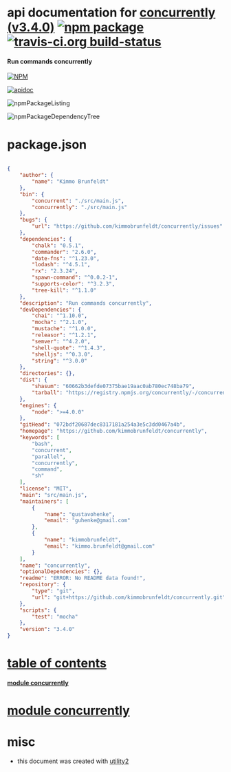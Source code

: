 # api documentation for  [concurrently (v3.4.0)](https://github.com/kimmobrunfeldt/concurrently)  [![npm package](https://img.shields.io/npm/v/npmdoc-concurrently.svg?style=flat-square)](https://www.npmjs.org/package/npmdoc-concurrently) [![travis-ci.org build-status](https://api.travis-ci.org/npmdoc/node-npmdoc-concurrently.svg)](https://travis-ci.org/npmdoc/node-npmdoc-concurrently)
#### Run commands concurrently

[![NPM](https://nodei.co/npm/concurrently.png?downloads=true)](https://www.npmjs.com/package/concurrently)

[![apidoc](https://npmdoc.github.io/node-npmdoc-concurrently/build/screenCapture.buildNpmdoc.browser._2Fhome_2Ftravis_2Fbuild_2Fnpmdoc_2Fnode-npmdoc-concurrently_2Ftmp_2Fbuild_2Fapidoc.html.png)](https://npmdoc.github.io/node-npmdoc-concurrently/build..beta..travis-ci.org/apidoc.html)

![npmPackageListing](https://npmdoc.github.io/node-npmdoc-concurrently/build/screenCapture.npmPackageListing.svg)

![npmPackageDependencyTree](https://npmdoc.github.io/node-npmdoc-concurrently/build/screenCapture.npmPackageDependencyTree.svg)



# package.json

```json

{
    "author": {
        "name": "Kimmo Brunfeldt"
    },
    "bin": {
        "concurrent": "./src/main.js",
        "concurrently": "./src/main.js"
    },
    "bugs": {
        "url": "https://github.com/kimmobrunfeldt/concurrently/issues"
    },
    "dependencies": {
        "chalk": "0.5.1",
        "commander": "2.6.0",
        "date-fns": "^1.23.0",
        "lodash": "^4.5.1",
        "rx": "2.3.24",
        "spawn-command": "^0.0.2-1",
        "supports-color": "^3.2.3",
        "tree-kill": "^1.1.0"
    },
    "description": "Run commands concurrently",
    "devDependencies": {
        "chai": "^1.10.0",
        "mocha": "^2.1.0",
        "mustache": "^1.0.0",
        "releasor": "^1.2.1",
        "semver": "^4.2.0",
        "shell-quote": "^1.4.3",
        "shelljs": "^0.3.0",
        "string": "^3.0.0"
    },
    "directories": {},
    "dist": {
        "shasum": "60662b3defde07375bae19aac0ab780ec748ba79",
        "tarball": "https://registry.npmjs.org/concurrently/-/concurrently-3.4.0.tgz"
    },
    "engines": {
        "node": ">=4.0.0"
    },
    "gitHead": "072bdf20687dec8317181a254a3e5c3dd0467a4b",
    "homepage": "https://github.com/kimmobrunfeldt/concurrently",
    "keywords": [
        "bash",
        "concurrent",
        "parallel",
        "concurrently",
        "command",
        "sh"
    ],
    "license": "MIT",
    "main": "src/main.js",
    "maintainers": [
        {
            "name": "gustavohenke",
            "email": "guhenke@gmail.com"
        },
        {
            "name": "kimmobrunfeldt",
            "email": "kimmo.brunfeldt@gmail.com"
        }
    ],
    "name": "concurrently",
    "optionalDependencies": {},
    "readme": "ERROR: No README data found!",
    "repository": {
        "type": "git",
        "url": "git+https://github.com/kimmobrunfeldt/concurrently.git"
    },
    "scripts": {
        "test": "mocha"
    },
    "version": "3.4.0"
}
```



# <a name="apidoc.tableOfContents"></a>[table of contents](#apidoc.tableOfContents)

#### [module concurrently](#apidoc.module.concurrently)



# <a name="apidoc.module.concurrently"></a>[module concurrently](#apidoc.module.concurrently)



# misc
- this document was created with [utility2](https://github.com/kaizhu256/node-utility2)
